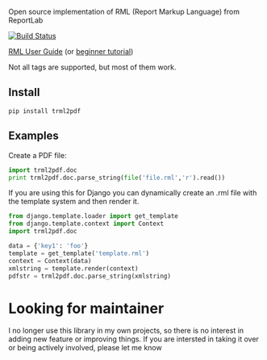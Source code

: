 Open source implementation of RML (Report Markup Language) from ReportLab

[![Build Status](https://travis-ci.org/romanlv/trml2pdf.svg?branch=master)](https://travis-ci.org/romanlv/trml2pdf)

[RML User Guide](http://www.reportlab.com/docs/rml2pdf-userguide.pdf)  (or [beginner tutorial](http://www.reportlab.com/docs/rml-for-idiots.pdf))

Not all tags are supported, but most of them work.
 
Install
------- 
`pip install trml2pdf`


Examples
--------

Create a PDF file:

```python
import trml2pdf.doc
print trml2pdf.doc.parse_string(file('file.rml','r').read())
```
 
If you are using this for Django you can dynamically create an .rml file with the template system and then render it.

```python
from django.template.loader import get_template
from django.template.context import Context
import trml2pdf.doc

data = {'key1': 'foo'}
template = get_template('template.rml')
context = Context(data)
xmlstring = template.render(context)
pdfstr = trml2pdf.doc.parse_string(xmlstring)
```

# Looking for maintainer 
I no longer use this library in my own projects, so there is no interest in adding new feature or improving things. If you are intersted in taking it over or being actively involved, please let me know
